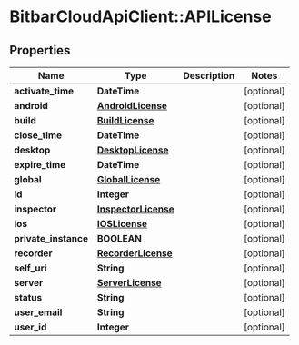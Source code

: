 # BitbarCloudApiClient::APILicense

## Properties
Name | Type | Description | Notes
------------ | ------------- | ------------- | -------------
**activate_time** | **DateTime** |  | [optional] 
**android** | [**AndroidLicense**](AndroidLicense.md) |  | [optional] 
**build** | [**BuildLicense**](BuildLicense.md) |  | [optional] 
**close_time** | **DateTime** |  | [optional] 
**desktop** | [**DesktopLicense**](DesktopLicense.md) |  | [optional] 
**expire_time** | **DateTime** |  | [optional] 
**global** | [**GlobalLicense**](GlobalLicense.md) |  | [optional] 
**id** | **Integer** |  | [optional] 
**inspector** | [**InspectorLicense**](InspectorLicense.md) |  | [optional] 
**ios** | [**IOSLicense**](IOSLicense.md) |  | [optional] 
**private_instance** | **BOOLEAN** |  | [optional] 
**recorder** | [**RecorderLicense**](RecorderLicense.md) |  | [optional] 
**self_uri** | **String** |  | [optional] 
**server** | [**ServerLicense**](ServerLicense.md) |  | [optional] 
**status** | **String** |  | [optional] 
**user_email** | **String** |  | [optional] 
**user_id** | **Integer** |  | [optional] 


